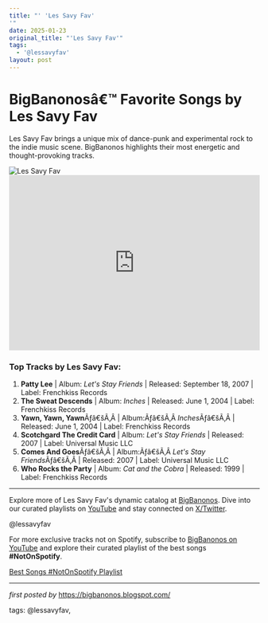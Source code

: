 ```yaml
---
title: "' 'Les Savy Fav'
'"
date: 2025-01-23
original_title: "'Les Savy Fav'"
tags:
  - '@lessavyfav'
layout: post
---
```

<!--Title of the Post-->
<h1>BigBanonosâ€™ Favorite Songs by Les Savy Fav</h1> <!--Introductory Text-->
<p>Les Savy Fav brings a unique mix of dance-punk and experimental rock to the indie music scene. BigBanonos highlights their most energetic and thought-provoking tracks.</p> <!--Featured Image-->
<div> <img alt="Les Savy Fav" src="https://www.brooklynvegan.com/wp-content/uploads/2018/12/18/les-savy-fav-1052x591.jpg?t=1715546024" />
</div> <!--Spotify Embed-->
<div> <iframe allow="autoplay; clipboard-write; encrypted-media; fullscreen; picture-in-picture" allowfullscreen="" frameborder="0" height="352" loading="lazy" src="https://open.spotify.com/embed/playlist/5NNdGo8IVYIJU9tAb8awG7?utm_source=generator" width="100%"></iframe>
</div> <!--Song Information-->
<h3>Top Tracks by Les Savy Fav:</h3>
<ol> <li><strong>Patty Lee</strong> | Album: <em>Let's Stay Friends</em> | Released: September 18, 2007 | Label: Frenchkiss Records</li> <li><strong>The Sweat Descends</strong> | Album: <em>Inches</em> | Released: June 1, 2004 | Label: Frenchkiss Records</li><li><strong>Yawn, Yawn, Yawn</strong>Ãƒâ€šÃ‚Â | Album:Ãƒâ€šÃ‚Â <em>Inches</em>Ãƒâ€šÃ‚Â | Released: June 1, 2004 | Label: Frenchkiss Records</li> <li><strong>Scotchgard The Credit Card</strong> | Album: <em>Let's Stay Friends</em> | Released: 2007 | Label: Universal Music LLC</li><li><strong>Comes And Goes</strong>Ãƒâ€šÃ‚Â | Album:Ãƒâ€šÃ‚Â <em>Let's Stay Friends</em>Ãƒâ€šÃ‚Â | Released: 2007 | Label: Universal Music LLC</li> <li><strong>Who Rocks the Party</strong> | Album: <em>Cat and the Cobra</em> | Released: 1999 | Label: Frenchkiss Records</li>
</ol> <!--Footer Links-->
<hr />
<p>Explore more of Les Savy Fav's dynamic catalog at <a href="https://bigbanonos.blogspot.com/" target="_blank">BigBanonos</a>. Dive into our curated playlists on <a href="https://www.youtube.com/@BigBanonos" target="_blank">YouTube</a> and stay connected on <a href="https://x.com/bigbanonos" target="_blank">X/Twitter</a>.</p> <!--Tags-->
<p>@lessavyfav</p>


<!--Subscribe and Playlist Links-->
<div>
    <p>For more exclusive tracks not on Spotify, subscribe to <a href="https://www.youtube.com/@BigBanonos" target="_blank">BigBanonos on YouTube</a> and explore their curated playlist of the best songs <strong>#NotOnSpotify</strong>.</p>
    <p><a href="https://www.youtube.com/playlist?list=PLtuNtuTatqI0kFahUCbtbfenC_ET5O_tr" target="_blank">Best Songs #NotOnSpotify Playlist<br /></a></p></div>

<hr />

<p><em>first posted by</em> <a href="https://bigbanonos.blogspot.com/" rel="noopener" target="_new">https://bigbanonos.blogspot.com/</a></p>

<p>tags: @lessavyfav,</p>

